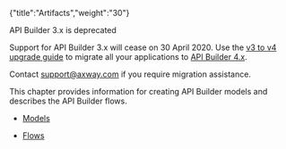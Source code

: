 {"title":"Artifacts","weight":"30"}

API Builder 3.x is deprecated

Support for API Builder 3.x will cease on 30 April 2020. Use the [v3 to v4 upgrade guide](https://docs.axway.com/bundle/API_Builder_4x_allOS_en/page/api_builder_v3_to_v4_upgrade_guide.html) to migrate all your applications to [API Builder 4.x](https://docs.axway.com/bundle/API_Builder_4x_allOS_en/page/api_builder_getting_started_guide.html).

Contact [support@axway.com](mailto:support@axway.com) if you require migration assistance.

This chapter provides information for creating API Builder models and describes the API Builder flows.

* [Models](/docs/appc/Axway_API_Builder/API_Builder/API_Builder_Developer_Guide/API_Builder_Project/Artifacts/Models/)

* [Flows](/docs/appc/Axway_API_Builder/API_Builder/API_Builder_Developer_Guide/API_Builder_Project/Artifacts/Flows/)
